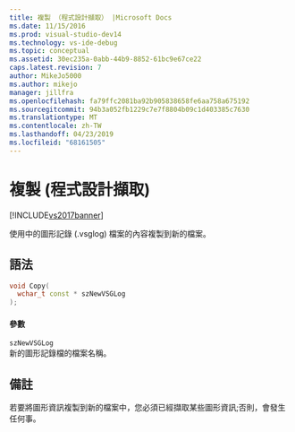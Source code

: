 ```yaml
---
title: 複製 （程式設計擷取） |Microsoft Docs
ms.date: 11/15/2016
ms.prod: visual-studio-dev14
ms.technology: vs-ide-debug
ms.topic: conceptual
ms.assetid: 30ec235a-0abb-44b9-8852-61bc9e67ce22
caps.latest.revision: 7
author: MikeJo5000
ms.author: mikejo
manager: jillfra
ms.openlocfilehash: fa79ffc2081ba92b905838658fe6aa758a675192
ms.sourcegitcommit: 94b3a052fb1229c7e7f8804b09c1d403385c7630
ms.translationtype: MT
ms.contentlocale: zh-TW
ms.lasthandoff: 04/23/2019
ms.locfileid: "68161505"
---
```

# <a name="copy-programmatic-capture"></a>複製 (程式設計擷取)
[!INCLUDE[vs2017banner](../includes/vs2017banner.md)]

使用中的圖形記錄 (.vsglog) 檔案的內容複製到新的檔案。  
  
## <a name="syntax"></a>語法  
  
```cpp  
void Copy(  
  wchar_t const * szNewVSGLog  
);  
```  
  
#### <a name="parameters"></a>參數  
 `szNewVSGLog`  
 新的圖形記錄檔的檔案名稱。  
  
## <a name="remarks"></a>備註  
 若要將圖形資訊複製到新的檔案中，您必須已經擷取某些圖形資訊;否則，會發生任何事。
